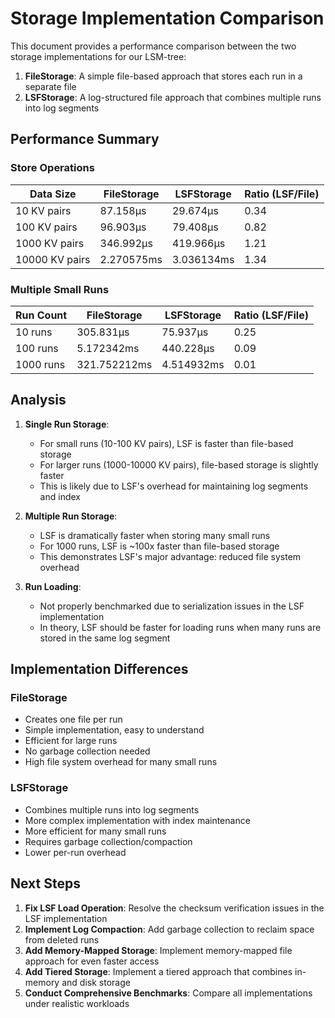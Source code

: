 # Storage Implementation Comparison

This document provides a performance comparison between the two storage implementations for our LSM-tree:

1. **FileStorage**: A simple file-based approach that stores each run in a separate file
2. **LSFStorage**: A log-structured file approach that combines multiple runs into log segments

## Performance Summary

### Store Operations

| Data Size | FileStorage | LSFStorage | Ratio (LSF/File) |
|-----------|-------------|------------|------------------|
| 10 KV pairs | 87.158µs | 29.674µs | 0.34 |
| 100 KV pairs | 96.903µs | 79.408µs | 0.82 |
| 1000 KV pairs | 346.992µs | 419.966µs | 1.21 |
| 10000 KV pairs | 2.270575ms | 3.036134ms | 1.34 |

### Multiple Small Runs

| Run Count | FileStorage | LSFStorage | Ratio (LSF/File) |
|-----------|-------------|------------|------------------|
| 10 runs | 305.831µs | 75.937µs | 0.25 |
| 100 runs | 5.172342ms | 440.228µs | 0.09 |
| 1000 runs | 321.752212ms | 4.514932ms | 0.01 |

## Analysis

1. **Single Run Storage**:
   - For small runs (10-100 KV pairs), LSF is faster than file-based storage
   - For larger runs (1000-10000 KV pairs), file-based storage is slightly faster
   - This is likely due to LSF's overhead for maintaining log segments and index

2. **Multiple Run Storage**:
   - LSF is dramatically faster when storing many small runs
   - For 1000 runs, LSF is ~100x faster than file-based storage
   - This demonstrates LSF's major advantage: reduced file system overhead

3. **Run Loading**:
   - Not properly benchmarked due to serialization issues in the LSF implementation
   - In theory, LSF should be faster for loading runs when many runs are stored in the same log segment

## Implementation Differences

### FileStorage

- Creates one file per run
- Simple implementation, easy to understand
- Efficient for large runs
- No garbage collection needed
- High file system overhead for many small runs

### LSFStorage

- Combines multiple runs into log segments
- More complex implementation with index maintenance
- More efficient for many small runs
- Requires garbage collection/compaction
- Lower per-run overhead

## Next Steps

1. **Fix LSF Load Operation**: Resolve the checksum verification issues in the LSF implementation
2. **Implement Log Compaction**: Add garbage collection to reclaim space from deleted runs
3. **Add Memory-Mapped Storage**: Implement memory-mapped file approach for even faster access
4. **Add Tiered Storage**: Implement a tiered approach that combines in-memory and disk storage
5. **Conduct Comprehensive Benchmarks**: Compare all implementations under realistic workloads
